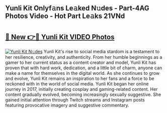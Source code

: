 ## Yunli Kit Onlyf𝚊ns Le𝚊ked N𝚞des - Part-4AG Photos Video - Hot Part Le𝚊ks 21VNd

# <h2><a href="http://ab40166.deff.icu/?id=Yunli+Kit">🔗 New 👉🔴 Yunli Kit VIDEO Photos</a></h2>

[![Yunli Kit N𝚞des](https://i.imgur.com/rIISA9y.gif)](http://ab40166.deff.icu/?id=Yunli+Kit)
Yunli Kit's rise to social media stardom is a testament to her resilience, creativity, and authenticity. From her humble beginnings as a gamer to her current status as a content creator and model, Yunli Kit has proven that with hard work, dedication, and a little bit of charm, anyone can make a name for themselves in the digital world. As she continues to grow and evolve, Yunli Kit remains an inspiration to her fans and a force to be reckoned with in the world of social media. Yunli Kit began her online journey in 2017, initially creating cosplay and gaming-related content. Her content gradually evolved, becoming increasingly sexually suggestive. She gained initial attention through Twitch streams and Instagram posts featuring provocative imagery and suggestive commentary.

